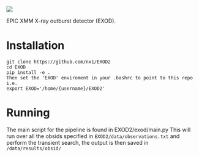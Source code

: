 ![](/home/nkhan/EXOD2/data/EXOD_Logo.png)

EPIC XMM X-ray outburst detector (EXOD).
# Installation
```
git clone https://github.com/nx1/EXOD2
cd EXOD
pip install -e .
Then set the 'EXOD' enviroment in your .bashrc to point to this repo i.e.
export EXOD='/home/{username}/EXOD2'
```

# Running
The main script for the pipeline is found in EXOD2/exod/main.py
This will run over all the obsids specified in
`EXOD2/data/observations.txt`
and perform the transient search, the output is then saved in
`/data/results/obsid/`
